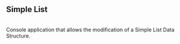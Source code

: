 ## Simple List
<br/>
Console application that allows the modification of a Simple List Data Structure.
